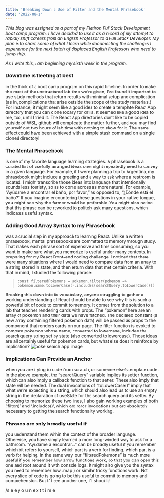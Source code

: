 ```yaml
---
title: 'Breaking Down a Use of Filter and the Mental Phrasebook'
date: '2022-08-1'
---
```


*This blog was assigned as a part of my Flatiron Full Stack Development boot camp program. I have decided to use it as a record of my attempt to rapidly shift careers from an English Professor to a Full Stack Developer. My plan is to share some of what I learn while documenting the challenges I experience for the next batch of displaced English Professors who need to jump ship.*

*As I write this, I am beginning my sixth week in the program.*

### Downtime is fleeting at best

in the thick of a boot camp program on this rapid timeline. In order to make the most of the unstructured lab time we’re given, I’ve found it important to use study methods that return results with minimal setup and complication (as in, complications that arise outside the scope of the study materials.) For instance, it might seem like a good idea to create a template React App directory that you can clone locally for drills. It seemed like a good idea to me, too, until I tried it. The React App directories don’t like to be copied outside of WSL, github will complicate the matter further, and you may find yourself out two hours of lab time with nothing to show for it. The same effect could have been achieved with a simple stash command on a single cloned directory!

### The Mental Phrasebook

is one of my favorite language learning strategies. A phrasebook is a curated list of usefully arranged ideas one might repeatedly need to convey in a given language. For example, if I were planning a trip to Argentina, my phrasebook might include a greeting and a way to ask where a restroom is located. I might transcribe those ideas into language that intentionally sounds less touristy, so as to come across as more natural. For example, “Ayúdame a encontrar el baño, por favor,” as opposed to, “¿Dónde está el baño?” If you imagine encountering these questions in your native tongue, you might see why the former would be preferable. You might also notice that this phrase can be reworked to politely ask many questions, which indicates useful syntax.

### Adding Good Array Syntax to my Phrasebook

was a crucial step in my approach to learning React. Unlike a written phrasebook, mental phrasebooks are committed to memory through study. That makes each phrase sort of expensive and time consuming, so you want to make sure what you memorize is useful under many contexts. In preparing for my React Front-end coding challenge, I noticed that there were many situations where I would need to compare data from an array to a string stored in state, and then return data that met certain criteria. With that in mind, I studied the following phrase:
>     const filteredPokemons = pokemon.filter(pokemon => pokemon.name.toLowerCase().includes(searchQuery.toLowerCase()))
Breaking this down into its vocabulary, anyone struggling to gather a working understanding of React should be able to see why this is such a powerful bit of code to commit to memory. It comes from the solution to a lab that teaches rendering cards with props. The “pokemon” here are an array of pokemon and their data we have fetched. The declared constant (a new array containing filtered pokemon data) will be passed as props to the component that renders cards on our page. The filter function is evoked to compare pokemon whose name, converted to lowercase, includes the search query string set by state (also converted to lowercase). Those ideas are all certainly useful for pokemon cards, but what else does it reinforce by implication?
![poke search app image](/images/poke-search.png)

### Implications Can Provide an Anchor

when you are trying to code from scratch, or someone else’s template code. In the above example, the “searchQuery” variable implies its setter function, which can also imply a callback function to that setter. These also imply that state will be needed. The dual invocations of “toLowerCase()” imply that what we’re expecting is a string, which should also lead us to use an empty string in the declaration of useState for the search query and its setter. By choosing to memorize these two lines, I also gain working examples of both ‘.filter()’ and ‘.includes()’, which are rarer invocations but are absolutely necessary to getting the search functionality working.

### Phrases are only broadly useful if

you understand them within the context of the broader language. Otherwise, you have simply learned a more long-winded way to ask for a bathroom. “Ayúdame a encontrar…” can be broadly useful if you remember which bit refers to yourself, which part is a verb for finding, which part is a verb for helping. In the same way, our “filteredPokemons” is much more useful if you remember how arrow functions work, so that you can open this one and root around it with console logs. It might also give you the syntax you need to remember how .map() or similar tricky functions work. Not every slice of code is going to be this useful to commit to memory and comprehension. But if I see another one, I’ll shout it!

/s e e y o u n e x t t i m e